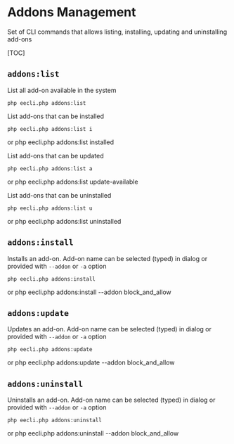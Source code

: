 # Addons Management

Set of CLI commands that allows listing, installing, updating and uninstalling add-ons

[TOC]

## `addons:list`

List all add-on available in the system

    php eecli.php addons:list

List add-ons that can be installed

    php eecli.php addons:list i
or
    php eecli.php addons:list installed

List add-ons that can be updated

    php eecli.php addons:list a
or
    php eecli.php addons:list update-available

List add-ons that can be uninstalled

    php eecli.php addons:list u
or
    php eecli.php addons:list uninstalled

## `addons:install`

Installs an add-on. Add-on name can be selected (typed) in dialog or provided with `--addon` or `-a` option

    php eecli.php addons:install
or
    php eecli.php addons:install --addon block_and_allow

## `addons:update`

Updates an add-on. Add-on name can be selected (typed) in dialog or provided with `--addon` or `-a` option

    php eecli.php addons:update
or
    php eecli.php addons:update --addon block_and_allow

## `addons:uninstall`

Uninstalls an add-on. Add-on name can be selected (typed) in dialog or provided with `--addon` or `-a` option

    php eecli.php addons:uninstall
or
    php eecli.php addons:uninstall --addon block_and_allow
